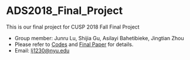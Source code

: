 # ADS2018_Final_Project
This is our final project for CUSP 2018 Fall Final Project

- Group member: Junru Lu, Shijia Gu, Asilayi Bahetibieke, Jingtian Zhou
- Please refer to [Codes](https://github.com/LuJunru/ADS2018_Final_Project/blob/master/ADS_Final_Project.ipynb) and [Final Paper](https://github.com/LuJunru/ADS2018_Final_Project/blob/master/ADS_Final_Project%20Paper.pdf) for details.
- Email: lj1230@nyu.edu
